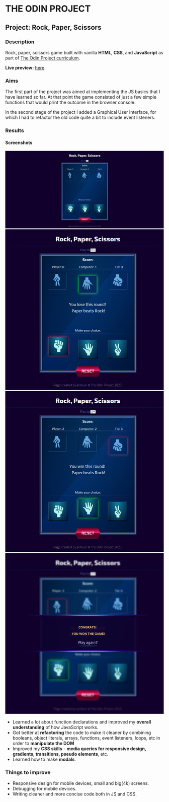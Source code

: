 # THE ODIN PROJECT

## Project: Rock, Paper, Scissors</h2>

### Description

Rock, paper, scissors game built with vanilla **HTML**, **CSS**, and **JavaScript** as part of [The Odin Project curriculum](https://www.theodinproject.com/lessons/foundations-rock-paper-scissors).

**Live preview:** [here](https://antikun.github.io/odin-rock-paper-scissors/).

### Aims

The first part of the project was aimed at implementing the JS basics that I have learned so far.
At that point the game consisted of just a few simple functions that would print the outcome in the browser console.

In the second stage of the project I added a Graphical User Interface, for which I had to refactor the old code quite a bit to include event listeners.

### Results

#### Screenshots
<img src="./images-rps/rps-1.png"><img src="./images-rps/rps-2.png">
<img src="./images-rps/rps-3.png"><img src="./images-rps/rps-4.png">


* Learned a lot about function declarations and improved my **overall understanding** of how JavaScript works.
* Got better at **refactoring** the code to make it cleaner by combining booleans, object literals, arrays, functions, event listeners, loops, etc in order to **manipulate the DOM**
* Improved my **CSS skills** - **media queries for responsive design, gradients, transitions, pseudo elements**, etc.
* Learned how to make **modals**.

### Things to improve
* Responsive design for mobile devices, small and big(4k) screens.
* Debugging for mobile devices.
* Writing cleaner and more concise code both in JS and CSS.

